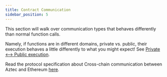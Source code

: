 ```yaml
---
title: Contract Communication
sidebar_position: 5
---
```


This section will walk over communication types that behaves differently than normal function calls.

Namely, if functions are in different domains, private vs. public, their execution behaves a little differently to what you might expect! See [Private \<--\> Public execution](./public_private_calls.md).

Read the protocol specification about Cross-chain communication between Aztec and Ethereum [here](../../../../../protocol-specs/l1-smart-contracts/index.md).
